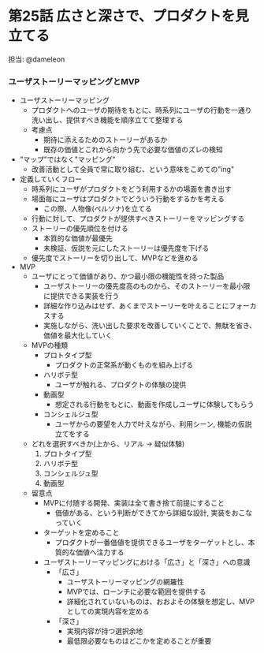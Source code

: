 # 第25話 広さと深さで、プロダクトを見立てる

担当: @dameleon

### ユーザストーリーマッピングとMVP

- ユーザストーリーマッピング
  - プロダクトへのユーザの期待をもとに、時系列にユーザの行動を一通り洗い出し、提供すべき機能を順序立てて整理する
  - 考慮点
      - 期待に添えるためのストーリーがあるか
      - 既存の価値とこれから向かう先で必要な価値のズレの検知
- "マップ"ではなく"マッピング"
  - 改善活動として全員で常に取り組む、という意味をこめての"ing"
- 定義していくフロー
  - 時系列にユーザがプロダクトをどう利用するかの場面を書き出す
  - 場面毎にユーザはプロダクトでどういう行動をするかを考える
    - この際、人物像(ペルソナ)を立てる
  - 行動に対して、プロダクトが提供すべきストーリーをマッピングする
  - ストーリーの優先順位を付ける
    - 本質的な価値が最優先
    - 未検証、仮説を元にしたストーリーは優先度を下げる
  - 優先度でストーリーを切り出して、MVPなどを進める
- MVP
  - ユーザにとって価値があり、かつ最小限の機能性を持った製品
    - ユーザストーリーの優先度高のものから、そのストーリーを最小限に提供できる実装を行う
    - 詳細な作り込みはせず、あくまでストーリーを叶えることにフォーカスする
    - 実施しながら、洗い出した要求を改善していくことで、無駄を省き、価値を最大化していく
  - MVPの種類
    - プロトタイプ型
      - プロダクトの正常系が動くものを組み上げる
    - ハリボテ型
      - ユーザが触れる、プロダクトの体験の提供
    - 動画型
      - 想定される行動をもとに、動画を作成しユーザに体験してもらう
    - コンシェルジュ型
      - ユーザからの要望を人力で叶えながら、利用シーン, 機能の仮説立てをする
  - どれを選択すべきか(上から、リアル -> 疑似体験)
    1. プロトタイプ型
    2. ハリボテ型
    3. コンシェルジュ型
    4. 動画型
  - 留意点
    - MVPに付随する開発、実装は全て書き捨て前提にすること
      - 価値がある、という判断ができてから詳細な設計, 実装をおこなっていく
    - ターゲットを定めること
      - プロダクトが一番価値を提供できるユーザをターゲットとし、本質的な価値へ注力する
    - ユーザストーリーマッピングにおける「広さ」と「深さ」への意識
      - 「広さ」
        - ユーザストーリーマッピングの網羅性
        - MVPでは、ローンチに必要な範囲を提供する
        - 詳細化されていないものは、おおよその体験を想定し、MVPとしての実現内容を定める
      - 「深さ」
        - 実現内容が持つ選択余地
        - 最低限必要なものはどこかを定めることが重要